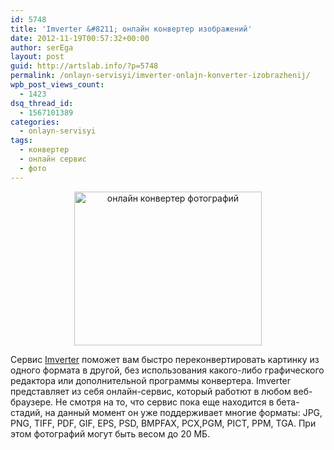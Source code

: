 ```yaml
---
id: 5748
title: 'Imverter &#8211; онлайн конвертер изображений'
date: 2012-11-19T00:57:32+00:00
author: serEga
layout: post
guid: http://artslab.info/?p=5748
permalink: /onlayn-servisyi/imverter-onlajn-konverter-izobrazhenij/
wpb_post_views_count:
  - 1423
dsq_thread_id:
  - 1567101389
categories:
  - onlayn-servisyi
tags:
  - конвертер
  - онлайн сервис
  - фото
---
```

<center>
  <a href="{{site.img_cdn}}/konverter_kartinok_onlain.png"><img src="{{site.img_cdn}}/konverter_kartinok_onlain-300x246.png" alt="онлайн конвертер фотографий" title="konverter_kartinok_onlain" width="300" height="246" class="aligncenter size-medium wp-image-5749" srcset="{{site.img_cdn}}/konverter_kartinok_onlain-300x246.png 300w, {{site.img_cdn}}/konverter_kartinok_onlain.png 556w" sizes="(max-width: 300px) 100vw, 300px" /></a>
</center>

Сервис [Imverter](http://www.imverter.com/) поможет вам быстро переконвертировать картинку из одного формата в другой, без использования какого-либо графического редактора или дополнительной программы конвертера. Imverter представляет из себя онлайн-сервис, который работют в любом веб-браузере. Не смотря на то, что сервис пока еще находится в бета-стадий, на данный момент он уже поддерживает многие форматы: JPG, PNG, TIFF, PDF, GIF, EPS, PSD, BMPFAX, PCX,PGM, PICT, PPM, TGA. При этом фотографий могут быть весом до 20 МБ.